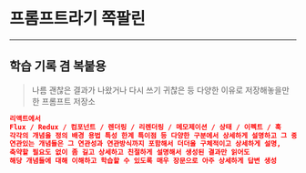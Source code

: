 # 프롬프트라기 쪽팔린

***

## 학습 기록 겸 복붙용
> 나름 괜찮은 결과가 나왔거나 다시 쓰기 귀찮은 등 다양한 이유로 저장해놓을만한 프롬프트 저장소

```json
리액트에서 
Flux / Redux / 컴포넌트 / 렌더링 / 리렌더링 / 메모제이션 / 상태 / 이펙트 / 훅 
각각의 개념을 정의 배경 용법 특성 한계 특이점 등 다양한 구분에서 상세하게 설명하고 그 중 
연관있는 개념들은 그 연관성과 연관방식까지 포함해서 더더울 구체적이고 상세하게 설명, 
축약할 필요도 없이 좀 길고 상세하고 친절하게 설명해서 생성된 결과만 읽어도 
해당 개념들에 대해 이해하고 학습할 수 있도록 매우 장문으로 아주 상세하게 답변 생성
```

```json

```
